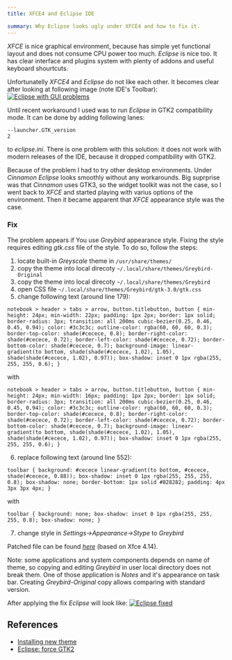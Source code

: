 ```yaml
---
title: XFCE4 and Eclipse IDE

summary: Why Eclipse looks ugly under XFCE4 and how to fix it.
---
```


*XFCE* is nice graphical environment, because has simple yet functional layout and 
does not consume CPU power too much. *Eclipse* is nice too. It has clear interface 
and plugins system with plenty of addons and useful keyboard shourtcuts.

Unfortunatelly *XFCE4* and *Eclipse* do not like each other. It becomes clear after 
looking at following image (note IDE's Toolbar):
[![Eclipse with GUI problems](/img/post/2022-10-27/eclipse-fail-small.png "Eclipse with GUI problems")](/img/post/2022-10-27/eclipse-fail.png)

Until recent workaround I used was to run *Eclipse* in GTK2 compatibility mode. 
It can be done by adding following lanes:
```
--launcher.GTK_version
2
```
to *eclipse.ini*. There is one problem with this solution: it does not work with modern 
releases of the IDE, because it dropped compatibility with GTK2. 

Because of the problem I had to try other desktop environments. Under *Cinnamon* 
*Eclipse* looks smoothly without any workarounds. Big suprprise was that *Cinnamon* 
uses GTK3, so the widget toolkit was not the case, so I went back to *XFCE* and started 
playing with varius options of the environment. Then it became apparent that *XFCE* 
appearance style was the case.


### Fix

The problem appears if You use *Greybird* appearance style. Fixing the style requires 
editing *gtk.css* file of the style. To do so, follow the steps:
1. locate built-in *Greyscale* theme in `/usr/share/themes/`
2. copy the theme into local direcoty `~/.local/share/themes/Greybird-Original`
3. copy the theme into local direcoty `~/.local/share/themes/Greybird`
4. open CSS file `~/.local/share/themes/Greybird/gtk-3.0/gtk.css`
5. change following text (around line 179):
```
notebook > header > tabs > arrow, button.titlebutton, button { min-height: 24px; min-width: 22px; padding: 1px 2px; border: 1px solid; border-radius: 3px; transition: all 200ms cubic-bezier(0.25, 0.46, 0.45, 0.94); color: #3c3c3c; outline-color: rgba(60, 60, 60, 0.3); border-top-color: shade(#cecece, 0.8); border-right-color: shade(#cecece, 0.72); border-left-color: shade(#cecece, 0.72); border-bottom-color: shade(#cecece, 0.7); background-image: linear-gradient(to bottom, shade(shade(#cecece, 1.02), 1.05), shade(shade(#cecece, 1.02), 0.97)); box-shadow: inset 0 1px rgba(255, 255, 255, 0.6); }
```
with
```
notebook > header > tabs > arrow, button.titlebutton, button { min-height: 24px; min-width: 16px; padding: 1px 2px; border: 1px solid; border-radius: 3px; transition: all 200ms cubic-bezier(0.25, 0.46, 0.45, 0.94); color: #3c3c3c; outline-color: rgba(60, 60, 60, 0.3); border-top-color: shade(#cecece, 0.8); border-right-color: shade(#cecece, 0.72); border-left-color: shade(#cecece, 0.72); border-bottom-color: shade(#cecece, 0.7); background-image: linear-gradient(to bottom, shade(shade(#cecece, 1.02), 1.05), shade(shade(#cecece, 1.02), 0.97)); box-shadow: inset 0 1px rgba(255, 255, 255, 0.6); }
```
6. replace following text (around line 552):
```
toolbar { background: #cecece linear-gradient(to bottom, #cecece, shade(#cecece, 0.88)); box-shadow: inset 0 1px rgba(255, 255, 255, 0.8); box-shadow: none; border-bottom: 1px solid #828282; padding: 4px 3px 3px 4px; }
```
with
```
toolbar { background: none; box-shadow: inset 0 1px rgba(255, 255, 255, 0.8); box-shadow: none; }
```
7. change style in *Settings->Appearance->Stype* to *Greybird*

Patched file can be found [*here*](/img/post/2022-10-27/gtk.css) (based on Xfce 4.14).

Note: some applications and system components depends on name of theme, so copying and editing *Greybird* in user local directory does not break them. One of those application is *Notes* and it's appearance on task bar. Creating *Greybird-Original* copy allows comparing with standard version.

After applying the fix *Eclipse* will look like:
[![Eclipse fixed](/img/post/2022-10-27/eclipse-ok-small.png "Eclipse fixed")](/img/post/2022-10-27/eclipse-ok.png)


## References

- [Installing new theme](https://wiki.xfce.org/howto/install_new_themes)
- [Eclipse: force GTK2](https://www.eclipse.org/forums/index.php/t/1071268/)
